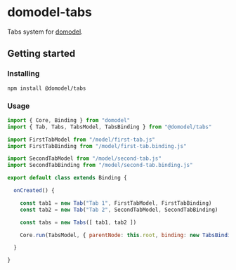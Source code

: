 # domodel-tabs

Tabs system for [domodel](https://github.com/thoughtsunificator/domodel).

## Getting started

### Installing

``npm install @domodel/tabs``

### Usage

```javascript
import { Core, Binding } from "domodel"
import { Tab, Tabs, TabsModel, TabsBinding } from "@domodel/tabs"

import FirstTabModel from "/model/first-tab.js"
import FirstTabBinding from "/model/first-tab.binding.js"

import SecondTabModel from "/model/second-tab.js"
import SecondTabBinding from "/model/second-tab.binding.js"

export default class extends Binding {

  onCreated() {

    const tab1 = new Tab("Tab 1", FirstTabModel, FirstTabBinding)
    const tab2 = new Tab("Tab 2", SecondTabModel, SecondTabBinding)

    const tabs = new Tabs([ tab1, tab2 ])

    Core.run(TabsModel, { parentNode: this.root, binding: new TabsBinding({ tabs }) })

  }

}
```
